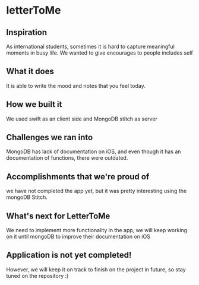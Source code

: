 # letterToMe
## Inspiration
As international students, sometimes it is hard to capture meaningful moments in busy life. We wanted to give encourages to people includes self
## What it does
It is able to write the mood and notes that you feel today. 
## How we built it
We used swift as an client side and MongoDB stitch as server
## Challenges we ran into
MongoDB has lack of documentation on iOS, and even though it has an documentation of functions, there were outdated.
## Accomplishments that we're proud of
we have not completed the app yet, but it was pretty interesting using the mongoDB Stitch.
## What's next for LetterToMe
We need to implement more functionality in the app, we will keep working on it until mongoDB to improve their documentation on iOS

## Application is not yet completed!
However, we will keep it on track to finish on the project in future, so stay tuned on the repository :)
